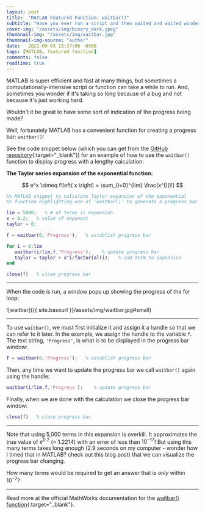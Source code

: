 ```yaml
---
layout: post
title:  "MATLAB Featured Function: waitbar()"
subtitle: "Have you ever run a script and then waited and waited wondering if it was actually running?"
cover-img: "/assets/img/binary_dark.jpeg"
thumbnail-img: "/assets/img/waitbar.jpg"
thumbnail-img-source: "author"
date:   2021-09-03 13:37:06 -0500
tags: [MATLAB, featured function]
comments: false
readtime: true
---
```

MATLAB is super efficient and fast at many things, but sometimes a computationally-intensive script or function can take a while to run.  And, sometimes you wonder if it's taking so long because of a bug and not because it's just working hard.

Wouldn't it be great to have some sort of indication of the progress being made?

Well, fortunately MATLAB has a convenient function for creating a progress bar: `waitbar()`!

See the code snippet below (which you can get from the [GitHub repository](https://github.com/gdsmith5/mmm/blob/gh-pages/_scripts/ff_waitbar.m){:target="_blank"}) for an example of how to use the  `waitbar()` function to display progress with a lengthy calculation:

**The Taylor series expansion of the exponential function:**

$$
e^x \simeq f\left( x \right) = \sum_{i=0}^{lim} \frac{x^i}{i!}
$$

``` matlab
%% MATLAB snippet to calculate Taylor expansion of the exponential
%% function highlighting use of 'waitbar()' to generate a progress bar

lim = 5000;   % # of terms in expansion
x = 0.2;   % value of exponent
taylor = 0;

f = waitbar(0,'Progress');   % establish progress bar

for i = 0:lim
   waitbar(i/lim,f,'Progress');    % update progress bar
   taylor = taylor + x^i/factorial(i);   % add term to expansion
end

close(f)   % close progress bar
```
---

When the code is run, a window pops up showing the progress of the for loop:

![waitbar]({{ site.baseurl }}/assets/img/waitbar.jpg#small)

---

To use `waitbar()`, we must first initialize it and assign it a handle so that we can refer to it later. In the example, we assign the handle to the variable `f`. The text string, `'Progress'`, is what is to be displayed in the progress bar window:

``` matlab
f = waitbar(0,'Progress');   % establish progress bar
 ```
Then, any time we want to update the progress bar we call `waitbar()` again using the handle:

``` matlab
waitbar(i/lim,f,'Progress');    % update progress bar
```
Finally, when we are done with the calculation we close the progress bar window:

``` matlab
close(f)   % close progress bar
```

---

Note that using 5,000 terms in this expansion is overkill. It approximates the true value of $e^{0.2}$ (= 1.2214) with an error of less than $10^{-17}$! But using this many terms takes long enough (2.9 seconds on my computer - wonder how I timed that in MATLAB? check out this blog post) that we can visualize the progress bar changing.

How many terms would be required to get an answer that is _only_ within $10^{-7}$?

---

Read more at the official MathWorks documentation for the [waitbar() function](https://www.mathworks.com/help/matlab/ref/waitbar.html){:target="_blank"}.

